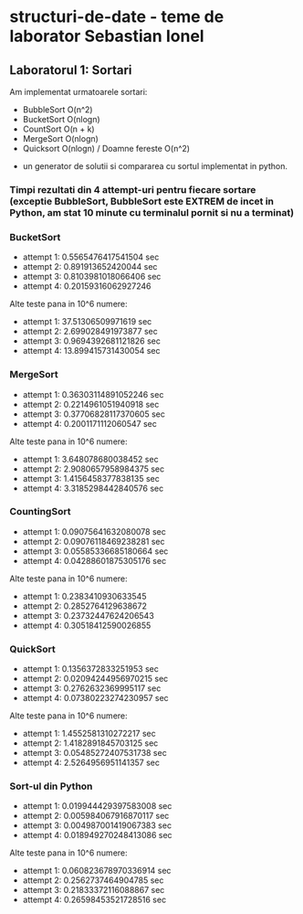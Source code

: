 # structuri-de-date - teme de laborator Sebastian Ionel

## Laboratorul 1: Sortari

Am implementat urmatoarele sortari:
* BubbleSort O(n^2)
* BucketSort O(nlogn)
* CountSort  O(n + k)
* MergeSort  O(nlogn)
* Quicksort  O(nlogn) / Doamne fereste O(n^2)
+ un generator de solutii si compararea cu sortul implementat in python.

### Timpi rezultati din 4 attempt-uri pentru fiecare sortare (exceptie BubbleSort, BubbleSort este EXTREM de incet in Python, am stat 10 minute cu terminalul pornit si nu a terminat)

### BucketSort
* attempt 1: 0.5565476417541504 sec
* attempt 2: 0.891913652420044 sec
* attempt 3: 0.8103981018066406 sec
* attempt 4: 0.20159316062927246

Alte teste pana in 10^6 numere:
* attempt 1: 37.51306509971619 sec
* attempt 2: 2.699028491973877 sec
* attempt 3: 0.9694392681121826 sec
* attempt 4: 13.899415731430054 sec


### MergeSort
* attempt 1: 0.36303114891052246 sec
* attempt 2: 0.2214961051940918 sec
* attempt 3: 0.37706828117370605 sec
* attempt 4: 0.2001171112060547 sec

Alte teste pana in 10^6 numere:
* attempt 1: 3.648078680038452 sec 
* attempt 2: 2.9080657958984375 sec
* attempt 3: 1.4156458377838135 sec 
* attempt 4: 3.3185298442840576 sec


### CountingSort
* attempt 1: 0.09075641632080078 sec
* attempt 2: 0.09076118469238281 sec
* attempt 3: 0.05585336685180664 sec
* attempt 4: 0.04288601875305176 sec

Alte teste pana in 10^6 numere:
* attempt 1: 0.2383410930633545
* attempt 2: 0.2852764129638672
* attempt 3: 0.23732447624206543
* attempt 4: 0.30518412590026855

### QuickSort
* attempt 1: 0.1356372833251953 sec
* attempt 2: 0.02094244956970215 sec
* attempt 3: 0.2762632369995117 sec
* attempt 4: 0.07380223274230957 sec

Alte teste pana in 10^6 numere:
* attempt 1: 1.4552581310272217 sec
* attempt 2: 1.4182891845703125 sec
* attempt 3: 0.05485272407531738 sec
* attempt 4: 2.5264956951141357 sec


### Sort-ul din Python
* attempt 1: 0.019944429397583008 sec
* attempt 2: 0.005984067916870117 sec
* attempt 3: 0.004987001419067383 sec
* attempt 4: 0.018949270248413086 sec

Alte teste pana in 10^6 numere:
* attempt 1: 0.060823678970336914 sec
* attempt 2: 0.2562737464904785 sec
* attempt 3: 0.21833372116088867 sec
* attempt 4: 0.26598453521728516 sec

